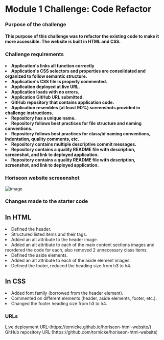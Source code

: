 <h1>Module 1 Challenge: Code Refactor</h1>

<h3>Purpose of the challenge</h3>
<h4>This purpose of this challenge was to refactor the existing code to make it more accessible. The website is built in HTML and CSS.</h4>


<h3>Challenge requirements</h3>

<h4><li>Application's links all function correctly</li>
<li>Application's CSS selectors and properties are consolidated and organized to follow semantic structure.</li>
<li>Application's CSS file is properly commented.</li>
<li>Application deployed at live URL.</li>
<li>Application loads with no errors.</li>
<li>Application GitHub URL submitted.</li>
<li>GitHub repository that contains application code.</li>
<li>Application resembles (at least 90%) screenshots provided in challenge instructions.</li>
<li>Repository has a unique name.</li>
<li>Repository follows best practices for file structure and naming conventions.</li>
<li>Repository follows best practices for class/id naming conventions, indentation, quality comments, etc.</li>
<li>Repository contains multiple descriptive commit messages.</li>
<li>Repository contains a quality README file with description, screenshot, and link to deployed application.</li>
<li>Repository contains a quality README file with description, screenshot, and link to deployed application.</li></h4>


<h3>Horiseon website screeenshot</h3>

![image](https://user-images.githubusercontent.com/104928179/173416079-7cd73be6-0e4f-477c-86ba-432bf44c3ce0.png)

<h3>Changes made to the starter code</h3>
<h2>In HTML</h2>
</h4><li>Defined the header.</li>
<li>Structured listed items and their tags.</li>
<li>Added an alt attribute to the header image.</li>
<li>Added an alt attribute to each of the main content sections images and reordered the code for each, also removed 2 unnecessary class items.</li>
<li>Defined the aside elements.</li>
<li>Added an alt attribute to each of the aside element images.</li>
<li>Defined the footer, reduced the heading size from h3 to h4.</li>

<h2>In CSS</h2>
<li>Added font family (borrowed from the header element).</li>
<li>Commented on different elements (header, aside elements, footer, etc.).</li>
<li>Changed the footer heading size from h3 to h4.</li>


<h3>URLs</h3>
Live deployment URL:(https://tornicke.github.io/horiseon-html-website/)
GitHub repository URL:(https://github.com/tornicke/horiseon-html-website)


